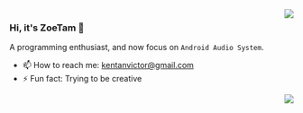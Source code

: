 <a href="#">
    <img align="right" src='https://github-readme-stats.vercel.app/api?username=kentanvictor&show_icons=true&hide_border=true&icon_color=3F51B5&title_color=D4AC0D&hide=["contribs"]'>
</a>  

### Hi, it's ZoeTam 👋

A programming enthusiast, and now focus on `Android Audio System`.

- 📫 How to reach me: <kentanvictor@gmail.com>
- ⚡ Fun fact: Trying to be creative

<a href="https://github.com/kentanvictor">
    <img align="right" src="https://visitor-badge.laobi.icu//badge?page_id=kentanvictor.github.io">
</a>   
